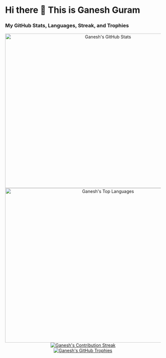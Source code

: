 
# Hi there 👋 This is Ganesh Guram

### My GitHub Stats, Languages, Streak, and Trophies
<div align="center">
  <a href="https://github.com/GuramGanesh/GuramGanesh">
    <img height="500" width="650" 
         src="https://github-readme-stats.vercel.app/api?username=GURAMGANESH&show_icons=true&count_private=true&theme=radical" 
         alt="Ganesh's GitHub Stats" />
  </a>
  <br/>
  <a href="https://github.com/GuramGanesh/GuramGanesh">
    <img height="500" width="650" src="https://github-readme-stats.vercel.app/api/top-langs/?username=GURAMGANESH&layout=compact&theme=radical" 
         alt="Ganesh's Top Languages" />
  </a>
  <br/>
  <a href="https://github.com/GuramGanesh/GuramGanesh">
    <img src="https://github-readme-streak-stats.herokuapp.com?user=GuramGanesh&theme=transparent&hide_border=true&background=1d1f21&stroke=2bbc8a&ring=2bbc8a&fire=DD2727&currStreakNum=c9cacc&sideNums=c9cacc&currStreakLabel=ffffff&sideLabels=ffffff&dates=c9cacc" 
         alt="Ganesh's Contribution Streak" />
  </a>
  <br/>
  <a href="https://github.com/GuramGanesh/GuramGanesh">
    <img src="https://github-profile-trophy.vercel.app/?username=GuramGanesh&theme=onedark&no-frame=true&margin-w=15&margin-h=15" 
         alt="Ganesh's GitHub Trophies" />
  </a>
</div>

